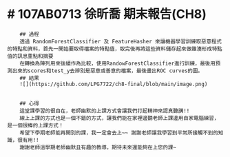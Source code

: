 # # 107AB0713 徐昕喬 期末報告(CH8)
		## 過程
		透過 RandomForestClassifier 及 FeatureHasher 來讓機器學習訓練取惡意程式的特點和資料，首先一開始要取得檔案的特點值，取完後再將這些資料儲存起來做雜湊形成特點值的訊息重點和摘要
		在轉換為陣列用來後續作為比較，使用RandowForestClassifier進行訓練，最後用預測出來的scores和test_y去辨別是惡意或善意的檔案，最後畫出ROC curves的圖。
		## 結果
		![](https://github.com/LPG7722/ch8-final/blob/main/image.png) 
		

		## 心得
		這堂課學習的很自在，老師幽默的上課方式會讓我們打起精神來認真聽講!!
		線上上課的方式也是一個不錯的方式，讓我們能在家裡邊聽老師上課邊用自家電腦練習，是一個很棒的上課方式！
		希望下學期老師能再開別的課，我一定會去上~~ 謝謝老師讓我學習到平常所接觸不到的知識，很有用!!
		謝謝老師這學期老師幽默且有趣的教導，期待未來還能夠在上您的課~

